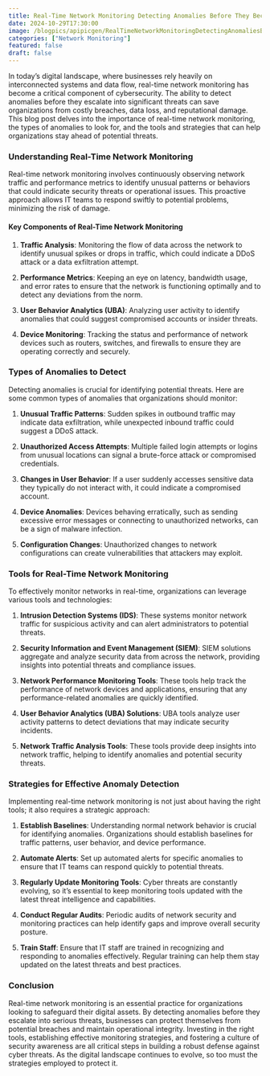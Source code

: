 ```yaml
---
title: Real-Time Network Monitoring Detecting Anomalies Before They Become Threats
date: 2024-10-29T17:30:00
image: /blogpics/apipicgen/RealTimeNetworkMonitoringDetectingAnomaliesBeforeTheyBecomeThreats-V06XVZTWDG.jpg
categories: ["Network Monitoring"]
featured: false
draft: false
---
```

In today’s digital landscape, where businesses rely heavily on interconnected systems and data flow, real-time network monitoring has become a critical component of cybersecurity. The ability to detect anomalies before they escalate into significant threats can save organizations from costly breaches, data loss, and reputational damage. This blog post delves into the importance of real-time network monitoring, the types of anomalies to look for, and the tools and strategies that can help organizations stay ahead of potential threats.

### Understanding Real-Time Network Monitoring

Real-time network monitoring involves continuously observing network traffic and performance metrics to identify unusual patterns or behaviors that could indicate security threats or operational issues. This proactive approach allows IT teams to respond swiftly to potential problems, minimizing the risk of damage.

#### Key Components of Real-Time Network Monitoring

1. **Traffic Analysis**: Monitoring the flow of data across the network to identify unusual spikes or drops in traffic, which could indicate a DDoS attack or a data exfiltration attempt.
   
2. **Performance Metrics**: Keeping an eye on latency, bandwidth usage, and error rates to ensure that the network is functioning optimally and to detect any deviations from the norm.

3. **User Behavior Analytics (UBA)**: Analyzing user activity to identify anomalies that could suggest compromised accounts or insider threats.

4. **Device Monitoring**: Tracking the status and performance of network devices such as routers, switches, and firewalls to ensure they are operating correctly and securely.

### Types of Anomalies to Detect

Detecting anomalies is crucial for identifying potential threats. Here are some common types of anomalies that organizations should monitor:

1. **Unusual Traffic Patterns**: Sudden spikes in outbound traffic may indicate data exfiltration, while unexpected inbound traffic could suggest a DDoS attack.

2. **Unauthorized Access Attempts**: Multiple failed login attempts or logins from unusual locations can signal a brute-force attack or compromised credentials.

3. **Changes in User Behavior**: If a user suddenly accesses sensitive data they typically do not interact with, it could indicate a compromised account.

4. **Device Anomalies**: Devices behaving erratically, such as sending excessive error messages or connecting to unauthorized networks, can be a sign of malware infection.

5. **Configuration Changes**: Unauthorized changes to network configurations can create vulnerabilities that attackers may exploit.

### Tools for Real-Time Network Monitoring

To effectively monitor networks in real-time, organizations can leverage various tools and technologies:

1. **Intrusion Detection Systems (IDS)**: These systems monitor network traffic for suspicious activity and can alert administrators to potential threats.

2. **Security Information and Event Management (SIEM)**: SIEM solutions aggregate and analyze security data from across the network, providing insights into potential threats and compliance issues.

3. **Network Performance Monitoring Tools**: These tools help track the performance of network devices and applications, ensuring that any performance-related anomalies are quickly identified.

4. **User Behavior Analytics (UBA) Solutions**: UBA tools analyze user activity patterns to detect deviations that may indicate security incidents.

5. **Network Traffic Analysis Tools**: These tools provide deep insights into network traffic, helping to identify anomalies and potential security threats.

### Strategies for Effective Anomaly Detection

Implementing real-time network monitoring is not just about having the right tools; it also requires a strategic approach:

1. **Establish Baselines**: Understanding normal network behavior is crucial for identifying anomalies. Organizations should establish baselines for traffic patterns, user behavior, and device performance.

2. **Automate Alerts**: Set up automated alerts for specific anomalies to ensure that IT teams can respond quickly to potential threats.

3. **Regularly Update Monitoring Tools**: Cyber threats are constantly evolving, so it’s essential to keep monitoring tools updated with the latest threat intelligence and capabilities.

4. **Conduct Regular Audits**: Periodic audits of network security and monitoring practices can help identify gaps and improve overall security posture.

5. **Train Staff**: Ensure that IT staff are trained in recognizing and responding to anomalies effectively. Regular training can help them stay updated on the latest threats and best practices.

### Conclusion

Real-time network monitoring is an essential practice for organizations looking to safeguard their digital assets. By detecting anomalies before they escalate into serious threats, businesses can protect themselves from potential breaches and maintain operational integrity. Investing in the right tools, establishing effective monitoring strategies, and fostering a culture of security awareness are all critical steps in building a robust defense against cyber threats. As the digital landscape continues to evolve, so too must the strategies employed to protect it.